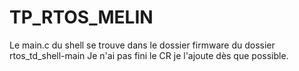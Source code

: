 # TP_RTOS_MELIN
Le main.c du shell se trouve dans le dossier firmware du dossier rtos_td_shell-main
Je n'ai pas fini le CR je l'ajoute dès que possible. 
